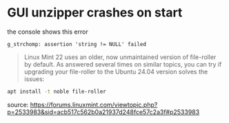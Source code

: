 # GUI unzipper crashes on start

the console shows this error

`g_strchomp: assertion 'string != NULL' failed`

> Linux Mint 22 uses an older, now unmaintained version of file-roller by default. As answered several times on similar topics, you can try if upgrading your file-roller to the Ubuntu 24.04 version solves the issues:

```sh
apt install -t noble file-roller
```

source: https://forums.linuxmint.com/viewtopic.php?p=2533983&sid=acb517c562b0a21937d248fce57c2a3f#p2533983
